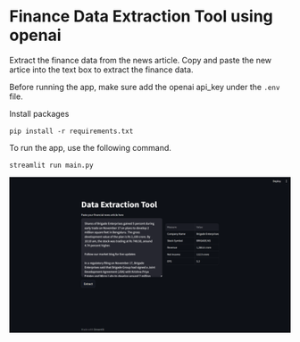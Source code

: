 # Finance Data Extraction Tool using openai

Extract the finance data from the news article. Copy and paste the new artice into the text box to extract the finance data.

Before running the app, make sure add the openai api_key under the `.env` file.

Install packages
```
pip install -r requirements.txt
```

To run the app, use the following command.
```
streamlit run main.py
```

![](view.png)